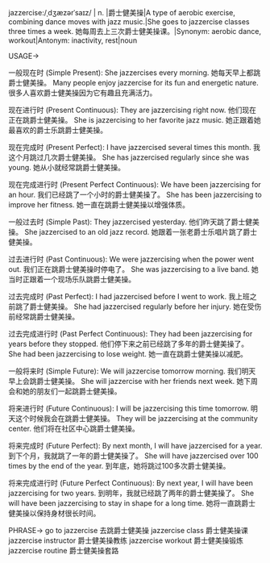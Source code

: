jazzercise:/ˌdʒæzərˈsaɪz/ | n. |爵士健美操|A type of aerobic exercise, combining dance moves with jazz music.|She goes to jazzercise classes three times a week. 她每周去上三次爵士健美操课。|Synonym: aerobic dance, workout|Antonym: inactivity, rest|noun

USAGE->

一般现在时 (Simple Present):
She jazzercises every morning. 她每天早上都跳爵士健美操。
Many people enjoy jazzercise for its fun and energetic nature. 很多人喜欢爵士健美操因为它有趣且充满活力。

现在进行时 (Present Continuous):
They are jazzercising right now. 他们现在正在跳爵士健美操。
She is jazzercising to her favorite jazz music. 她正跟着她最喜欢的爵士乐跳爵士健美操。


现在完成时 (Present Perfect):
I have jazzercised several times this month. 我这个月跳过几次爵士健美操。
She has jazzercised regularly since she was young. 她从小就经常跳爵士健美操。

现在完成进行时 (Present Perfect Continuous):
We have been jazzercising for an hour. 我们已经跳了一个小时的爵士健美操了。
She has been jazzercising to improve her fitness. 她一直在跳爵士健美操以增强体质。


一般过去时 (Simple Past):
They jazzercised yesterday. 他们昨天跳了爵士健美操。
She jazzercised to an old jazz record. 她跟着一张老爵士乐唱片跳了爵士健美操。


过去进行时 (Past Continuous):
We were jazzercising when the power went out. 我们正在跳爵士健美操时停电了。
She was jazzercising to a live band. 她当时正跟着一个现场乐队跳爵士健美操。


过去完成时 (Past Perfect):
I had jazzercised before I went to work. 我上班之前跳了爵士健美操。
She had jazzercised regularly before her injury. 她在受伤前经常跳爵士健美操。


过去完成进行时 (Past Perfect Continuous):
They had been jazzercising for years before they stopped. 他们停下来之前已经跳了多年的爵士健美操了。
She had been jazzercising to lose weight. 她一直在跳爵士健美操以减肥。


一般将来时 (Simple Future):
We will jazzercise tomorrow morning. 我们明天早上会跳爵士健美操。
She will jazzercise with her friends next week. 她下周会和她的朋友们一起跳爵士健美操。


将来进行时 (Future Continuous):
I will be jazzercising this time tomorrow. 明天这个时候我会在跳爵士健美操。
They will be jazzercising at the community center. 他们将在社区中心跳爵士健美操。


将来完成时 (Future Perfect):
By next month, I will have jazzercised for a year. 到下个月，我就跳了一年的爵士健美操了。
She will have jazzercised over 100 times by the end of the year. 到年底，她将跳过100多次爵士健美操。


将来完成进行时 (Future Perfect Continuous):
By next year, I will have been jazzercising for two years. 到明年，我就已经跳了两年的爵士健美操了。
She will have been jazzercising to stay in shape for a long time. 她将一直跳爵士健美操以保持身材很长时间。


PHRASE->
go to jazzercise  去跳爵士健美操
jazzercise class 爵士健美操课
jazzercise instructor 爵士健美操教练
jazzercise workout 爵士健美操锻炼
jazzercise routine 爵士健美操套路
